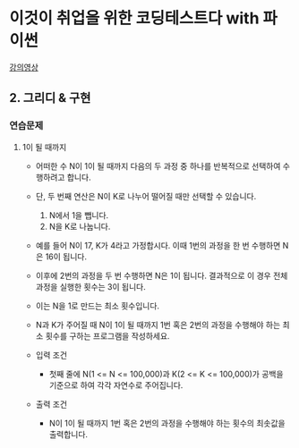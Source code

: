 # 이것이 취업을 위한 코딩테스트다 with 파이썬

[강의영상](https://www.youtube.com/playlist?list=PLRx0vPvlEmdAghTr5mXQxGpHjWqSz0dgC)

## 2. 그리디 & 구현

### 연습문제

1. 1이 될 때까지
    - 어떠한 수 N이 1이 될 때까지 다음의 두 과정 중 하나를 반복적으로 선택하여 수행하려고 합니다.
    - 단, 두 번째 연산은 N이 K로 나누어 떨어질 때만 선택할 수 있습니다.
        1. N에서 1을 뺍니다.
        2. N을 K로 나눕니다.
    - 예를 들어 N이 17, K가 4라고 가정합시다. 이때 1번의 과정을 한 번 수행하면 N은 16이 됩니다.
    - 이후에 2번의 과정을 두 번 수행하면 N은 1이 됩니다. 결과적으로 이 경우 전체 과정을 실행한 횟수는 3이 됩니다.
    - 이는 N을 1로 만드는 최소 횟수입니다.
    - N과 K가 주어질 때 N이 1이 될 때까지 1번 혹은 2번의 과정을 수행해야 하는 최소 횟수를 구하는 프로그램을 작성하세요.

    - 입력 조건
        - 첫째 줄에 N(1 <= N <= 100,000)과 K(2 <= K <= 100,000)가 공백을 기준으로 하여 각각 자연수로 주어집니다.
    - 출력 조건
        - N이 1이 될 때까지 1번 혹은 2번의 과정을 수행해야 하는 횟수의 최솟값을 출력합니다.
